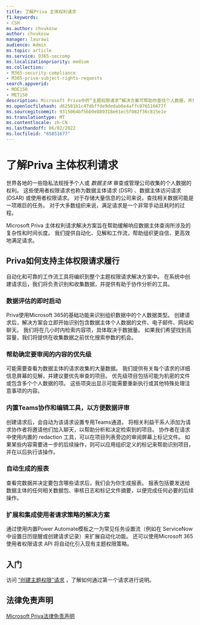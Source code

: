 ```yaml
---
title: 了解Priva 主体权利请求
f1.keywords:
- CSH
ms.author: chvukosw
author: chvukosw
manager: laurawi
audience: Admin
ms.topic: article
ms.service: O365-seccomp
ms.localizationpriority: medium
ms.collection:
- M365-security-compliance
- M365-priva-subject-rights-requests
search.appverid:
- MOE150
- MET150
description: Microsoft Priva中的“主题权限请求”解决方案可帮助你查找个人数据，并协作查看内容和创建报表。
ms.openlocfilehash: d62581b1c47dbffde9dedab6e4affc076516677f
ms.sourcegitcommit: 9315064bf5bb9e889318e61ec5f082f36c815e1e
ms.translationtype: MT
ms.contentlocale: zh-CN
ms.lasthandoff: 06/02/2022
ms.locfileid: "65851677"
---
```

# <a name="learn-about-priva-subject-rights-requests"></a>了解Priva 主体权利请求

世界各地的一些隐私法规授予个人或 *数据主体* 审查或管理公司收集的个人数据的权利。 这些使用者权限请求也称为数据主体请求 (DSR) 、数据主体访问请求 (DSAR) 或使用者权限请求。 对于存储大量信息的公司来说，查找相关数据可能是一项艰巨的任务。 对于大多数组织来说，满足请求是一个非常手动且耗时的过程。

Microsoft Priva 主体权利请求解决方案旨在帮助缓解响应数据主体查询所涉及的复杂性和时间长度。 我们提供自动化、见解和工作流，帮助组织更自信、更高效地满足请求。

## <a name="how-priva-supports-subject-rights-request-fulfillment"></a>Priva如何支持主体权限请求履行

自动化和可靠的工作流工具将编织到整个主题权限请求解决方案中。 在系统中创建请求后，我们将负责识别和收集数据，并提供有助于协作分析的工具。

### <a name="immediate-kickoff-of-data-evaluation"></a>数据评估的即时启动

Priva使用Microsoft 365的基础功能来识别组织数据中的个人数据类型。 创建请求后，解决方案会立即开始识别包含数据主体个人数据的文件、电子邮件、网站和聊天。 我们将在几小时内检索内容项，具体取决于数据量。 如果我们希望找到高容量，我们将提供在收集数据之前优化搜索参数的机会。

### <a name="help-in-prioritizing-content-to-review"></a>帮助确定要审阅的内容的优先级

可能需要查看为数据主体的请求收集的大量数据。 我们提供有关每个请求的详细信息屏幕的见解，并建议要优先审查的项目。 优先级项目包括可能为机密的文件或包含多个个人数据的项。 这些项突出显示可能需要重新执行或其他特殊处理注意事项的内容。

### <a name="built-in-teams-collaboration-and-editing-tools-to-facilitate-data-review"></a>内置Teams协作和编辑工具，以方便数据评审

创建请求后，会自动为该请求设置专用Teams通道。 将相关利益干系人添加为请求协作者将邀请他们加入聊天，以帮助分析和决定检索到的项目。 协作者在请求中使用内置的 redaction 工具，可以在项目列表旁边的审阅屏幕上标记文件。 如果某些内容需要进一步的后续操作，则可以应用组织定义的标记来帮助识别项目，并在以后执行该操作。

### <a name="automatically-generated-reports"></a>自动生成的报表

查看完数据并决定要包含哪些请求后，我们会为你生成报表。 报表包括要发送给数据主体的任何相关数据包、审核日志和标记文件摘要，以便完成任何必要的后续操作。

### <a name="solutions-that-extend-and-integrate-with-your-subject-request-strategy"></a>扩展和集成使用者请求策略的解决方案

通过使用内置Power Automate模板之一为常见任务设置流（例如在 ServiceNow 中设置日历提醒或创建请求记录）来扩展自动化功能。 还可以使用Microsoft 365使用者权限请求 API 将自动化引入现有主题权限策略。

## <a name="getting-started"></a>入门

访问 [“创建主题权限”请求](subject-rights-requests-create.md) ，了解如何通过第一个请求进行说明。

## <a name="legal-disclaimer"></a>法律免责声明

[Microsoft Priva法律免责声明](priva-disclaimer.md)
